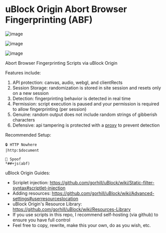 # uBlock Origin Abort Browser Fingerprinting (ABF)

![image](https://user-images.githubusercontent.com/6946045/87235585-53652300-c392-11ea-8b26-769072600f99.png)

![image](https://user-images.githubusercontent.com/6946045/87235602-8c9d9300-c392-11ea-9ccc-7be79702df13.png)

![image](https://user-images.githubusercontent.com/6946045/87235868-ff5c3d80-c395-11ea-87b1-56f759419043.png)

Abort Browser Fingerprinting Scripts via uBlock Origin

Features include:
1. API protection: canvas, audio, webgl, and clientRects
2. Session Storage: randomization is stored in site session and resets only on a new session
3. Detection: fingerprinting behavior is detected in real time
4. Permission: script execution is paused and your permission is required to allow fingerprinting (per session)
5. Genuine: random output does not include random strings of gibberish characters
6. Defensive: api tampering is protected with a [proxy](https://adtechmadness.wordpress.com/2019/03/23/javascript-tampering-detection-and-stealth/) to prevent detection

Recommended Setup:
```
🔒 HTTP Nowhere
|http:$document

🧪 Spoof
*##+js(abf)
```

uBlock Origin Guides:
- Scriplet injection: https://github.com/gorhill/uBlock/wiki/Static-filter-syntax#scriptlet-injection
- Adding resources: https://github.com/gorhill/uBlock/wiki/Advanced-settings#userresourceslocation
- uBlock Origin's Resource Library: https://github.com/gorhill/uBlock/wiki/Resources-Library
- If you use scripts in this repo, I recommend self-hosting (via github) to ensure you have full control
- Feel free to copy, rewrite, make this your own, do as you wish, etc.